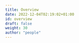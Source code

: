 ```yaml
---
title: Overview
date: 2022-12-04T02:19:02+01:00
id: overview
draft: false
weight: 30
author: "people"
---
```

